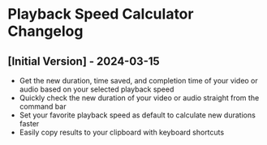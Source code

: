 # Playback Speed Calculator Changelog

## [Initial Version] - 2024-03-15

- Get the new duration, time saved, and completion time of your video or audio based on your selected playback speed
- Quickly check the new duration of your video or audio straight from the command bar
- Set your favorite playback speed as default to calculate new durations faster
- Easily copy results to your clipboard with keyboard shortcuts
